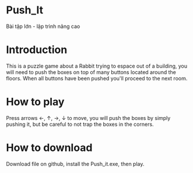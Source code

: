 # Push_It
Bài tập lớn - lập trình nâng cao
# Introduction
This is a puzzle game about a Rabbit trying to espace out of a building, you will need to push the boxes on top of many buttons located around the floors. When all buttons have been pushed you'll proceed to the next room.
# How to play
Press arrows ←, ↑, →, ↓ to move, you will push the boxes by simply pushing it, but be careful to not trap the boxes in the corners.
# How to download
Download file on github, install the Push_it.exe, then play.
